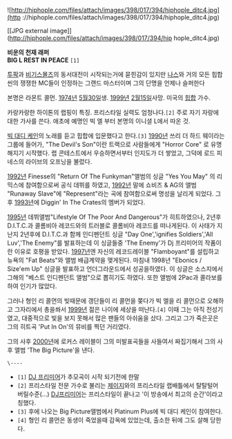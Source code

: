 ![http://hiphople.com/files/attach/images/398/017/394/hiphople_ditc4.jpg](http
://hiphople.com/files/attach/images/398/017/394/hiphople_ditc4.jpg)

[[JPG external image]](http://hiphople.com/files/attach/images/398/017/394/hip
hople_ditc4.jpg)

**비운의 천재 래퍼**  
**BIG L REST IN PEACE** `[1]`

[투팍](%ED%88%AC%ED%8C%8D.md)과 [비기스몰즈](%EB%B9%84%EA%B8%B0%20%EC%8A%A4%EB%AA%B0%EC%A6%88.md)의 동서대전이 시작되는거에
묻힌감이 있지만 [나스](%EB%82%98%EC%8A%A4.md)와 거의 모든 힙합씬의 쟁쟁한 MC들이 인정하는 그랜드 마스터이며 그의
단명을 언제나 슬퍼한다

본명은 라몬트 콜먼. [1974년](1974%EB%85%84.md) [5월30일](5%EC%9B%94%2030%EC%9D%BC.md)생. [1999년](1999%EB%85%84.md) [2월15일](2%EC%9B%94%2015%EC%9D%BC.md)사망. 미국의 [힙합](%ED%9E%99%ED%95%A9.md) 가수.

카랑카랑한 하이톤의 랩핑이 특징. 프리스타일 실력도 엄청나다.`[2]` 주로 자기 자랑에 대한 가사를 쓴다. 애초에 예명인 빅 엘 부터
본명의 이니셜 L에서 따온 것.

[빅 대디 케인](%EB%B9%85%20%EB%8C%80%EB%94%94%20%EC%BC%80%EC%9D%B8.md)의 노래를 듣고
힙합에 입문했다고 한다.`[3]` [1990년](1990%EB%85%84.md) 쓰리 더 하드 웨이라는 그룹에 들어가, "The
Devil's Son"이란 트랙으로 사람들에게 "Horror Core" 로 유명해지기 시작했다. 랩 콘테스트에서 우승하면서부터 인지도가 더
쌓었고, 그덕에 로드 피네스의 라이브의 오프닝을 불렀다.

[1992년](1992%EB%85%84.md) Finesse의 "Return Of The Funkyman"앨범의 싱글 "Yes You
May" 의 리믹스에 참여함으로써 공식 데뷔를 하였고, [1992년](1992%EB%85%84.md) 말에 쇼비즈 & AG의 앨범
"Runaway Slave"에 "Represent"라는 곡에 참여함으로써 명성을 날리게 되었다. 그 후
[1993년](1993%EB%85%84.md)에 Diggin' In The Crates의 멤버가 되었다.

[1995년](1995%EB%85%84.md) 데뷔앨범"Lifestyle Of The Poor And Dangerous"가
히트하였으나, 2년후 D.I.T.C.과 콜롬비아 레코드와의 트러블로 콜롬비아 레코드를 떠나게된다. 이 사태가 지난지 2년후에
D.I.T.C.과 함께 인디펜던트 싱글 "Day One','ignifies Soldiers','All Luv','The Enemy"를
발표하는데 이 싱글들중 'The Enemy'가 Dj 프리미어의 작품이란 이유로 호평을 받았다.
[1997년](1997%EB%85%84.md)엔 자신의 레코드레이블 "Flamboyant"를 설립하고 뉴욕의 "Fat Beats"와
앨범 배급계약을 맺게된다. 마침내 1998년 "Ebonics / Size'em Up" 싱글을 발표하고 언더그라운드에서 성공을하였다. 이
싱글은 소스지에서 그해의 "베스트 인디펜던트 앨범"으로 뽑히기도 하였다. 또한 앨범에 2Pac과 콜라보를 하여 인기가 많았다.

그러나 형인 리 콜먼의 빚때문에 갱단들이 리 콜먼을 쫒다가 빅 엘을 리 콜먼으로 오해하고 그자리에서 총을쏴서
[1999년](1999%EB%85%84.md) 젊은 나이에 세상을 떠난다.`[4]` 이때 그는 아직 전성기였고, 대중적으로 빛을 보지
못해서 많은 팬들의 아쉬움을 샀다. 그리고 그가 죽은곳은 그의 히트곡 'Put In On'의 뮤비를 찍던 거리였다.

그의 사후 [2000년](2000%EB%85%84.md)에 로커스 레이블이 그의 미발표곡들을 사들여서 짜집기해서 그의 사후 앨범
'The Big Picture'을 낸다.

`\----`

  * `[1]` [DJ 프리미어](DJ%20%ED%94%84%EB%A6%AC%EB%AF%B8%EC%96%B4.md)가 추모곡이 시작 되기전에 한말
  * `[2]` 프리스타일 전문 가수로 불리는 [제이지](%EC%A0%9C%EC%9D%B4%EC%A7%80.md)와의 프리스타일 랩배틀에서 탈탈털어 버릴수준(...) [DJ프리미어](DJ%ED%94%84%EB%A6%AC%EB%AF%B8%EC%96%B4.md)는 프리스타일이 끝나고 '이 방송에서 최고의 순간'이라고 칭했다.
  * `[3]` 후에 나오는 Big Picture앨범에서 Platinum Plus에 빅 대디 케인이 참여한다.
  * `[4]` 형인 리 콜먼은 동생이 죽었을때 감옥에 있었는데, 출소한 뒤에 그도 살해 당한다.

